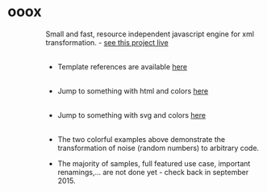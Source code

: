 # ooox
<div id="supercontainer" style="width:70%%;margin-left:15%">
Small and fast, resource independent javascript engine for xml transformation.
- <a href="http://www.tipozerozero.com/ooox/" target="_blank">see this project live</a><br/><br/>

- Template references are available <a href="http://www.tipozerozero.com/ooox/index.htm">here</a><br/><br/>
- Jump to something with html and colors <a href="http://www.tipozerozero.com/ooox/sample.htm?t=randomhtml">here</a><br/><br/>
- Jump to something with svg and colors <a href="http://www.tipozerozero.com/ooox/sample.htm?t=randomsvg">here</a><br/><br/>
- The two colorful examples above demonstrate the transformation of noise (random numbers) to arbitrary code.

- The majority of samples, full featured use case, important renamings,... are not done yet - check back in september 2015.<br/>
</div>
